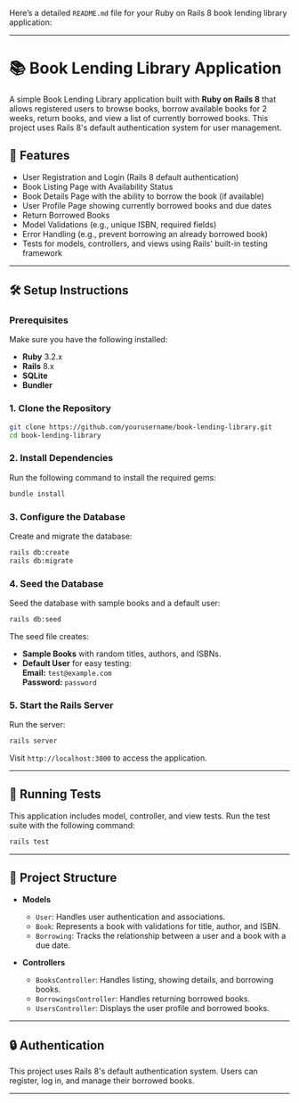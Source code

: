 Here’s a detailed `README.md` file for your Ruby on Rails 8 book lending library application:

---

# 📚 Book Lending Library Application

A simple Book Lending Library application built with **Ruby on Rails 8** that allows registered users to browse books, borrow available books for 2 weeks, return books, and view a list of currently borrowed books. This project uses Rails 8's default authentication system for user management.

## 🚀 Features
- User Registration and Login (Rails 8 default authentication)
- Book Listing Page with Availability Status
- Book Details Page with the ability to borrow the book (if available)
- User Profile Page showing currently borrowed books and due dates
- Return Borrowed Books
- Model Validations (e.g., unique ISBN, required fields)
- Error Handling (e.g., prevent borrowing an already borrowed book)
- Tests for models, controllers, and views using Rails' built-in testing framework

---

## 🛠️ Setup Instructions

### Prerequisites
Make sure you have the following installed:
- **Ruby** 3.2.x  
- **Rails** 8.x  
- **SQLite**  
- **Bundler**

### 1. Clone the Repository
```bash
git clone https://github.com/yourusername/book-lending-library.git
cd book-lending-library
```

### 2. Install Dependencies
Run the following command to install the required gems:
```bash
bundle install
```

### 3. Configure the Database
Create and migrate the database:
```bash
rails db:create
rails db:migrate
```

### 4. Seed the Database
Seed the database with sample books and a default user:
```bash
rails db:seed
```

The seed file creates:
- **Sample Books** with random titles, authors, and ISBNs.
- **Default User** for easy testing:  
  **Email:** `test@example.com`  
  **Password:** `password`

### 5. Start the Rails Server
Run the server:
```bash
rails server
```
Visit `http://localhost:3000` to access the application.

---

## 🧪 Running Tests
This application includes model, controller, and view tests. Run the test suite with the following command:
```bash
rails test
```

---

## 📂 Project Structure
- **Models**
  - `User`: Handles user authentication and associations.
  - `Book`: Represents a book with validations for title, author, and ISBN.
  - `Borrowing`: Tracks the relationship between a user and a book with a due date.
  
- **Controllers**
  - `BooksController`: Handles listing, showing details, and borrowing books.
  - `BorrowingsController`: Handles returning borrowed books.
  - `UsersController`: Displays the user profile and borrowed books.

---

## 🔒 Authentication
This project uses Rails 8's default authentication system. Users can register, log in, and manage their borrowed books.

---
